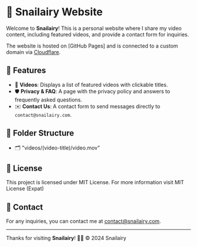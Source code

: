 # 🐌 Snailairy Website

Welcome to **Snailairy**! This is a personal website where I share my video content, including featured videos, and provide a contact form for inquiries. 

The website is hosted on [GitHub Pages] and is connected to a custom domain via [Cloudflare](https://www.cloudflare.com/).

## 🌟 Features

- 🎥 **Videos**: Displays a list of featured videos with clickable titles.
- 🛡️ **Privacy & FAQ**: A page with the privacy policy and answers to frequently asked questions.
- ✉️ **Contact Us**: A contact form to send messages directly to `contact@snailairy.com`.

## 📂 Folder Structure
- 🗂️ "videos/(video-title)/video.mov"

## 📜 License

This project is licensed under MIT License. For more information visit <a link="https://www.tldrlegal.com/license/mit-license">MIT License (Expat)</a>

## 💬 Contact

For any inquiries, you can contact me at [contact@snailairy.com](mailto:contact@snailairy.com).

---

Thanks for visiting **Snailairy**! 🐌✨
&copy; 2024 Snailairy
